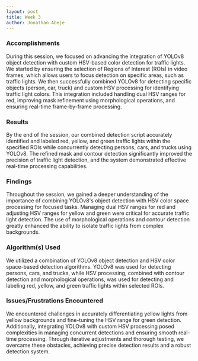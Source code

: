 ```yaml
---
layout: post
title: Week 3
author: Jonathan Abeje
---
```


### Accomplishments

During this session, we focused on advancing the integration of YOLOv8 object detection with custom HSV-based color detection for traffic lights. We started by ensuring the selection of Regions of Interest (ROIs) in video frames, which allows users to focus detection on specific areas, such as traffic lights. We then successfully combined YOLOv8 for detecting specific objects (person, car, truck) and custom HSV processing for identifying traffic light colors. This integration included handling dual HSV ranges for red, improving mask refinement using morphological operations, and ensuring real-time frame-by-frame processing.

### Results

By the end of the session, our combined detection script accurately identified and labeled red, yellow, and green traffic lights within the specified ROIs while concurrently detecting persons, cars, and trucks using YOLOv8. The refined mask and contour detection significantly improved the precision of traffic light detection, and the system demonstrated effective real-time processing capabilities.

### Findings

Throughout the session, we gained a deeper understanding of the importance of combining YOLOv8's object detection with HSV color space processing for focused tasks. Managing dual HSV ranges for red and adjusting HSV ranges for yellow and green were critical for accurate traffic light detection. The use of morphological operations and contour detection greatly enhanced the ability to isolate traffic lights from complex backgrounds.

### Algorithm(s) Used

We utilized a combination of YOLOv8 object detection and HSV color space-based detection algorithms. YOLOv8 was used for detecting persons, cars, and trucks, while HSV processing, combined with contour detection and morphological operations, was used for detecting and labeling red, yellow, and green traffic lights within selected ROIs.

### Issues/Frustrations Encountered

We encountered challenges in accurately differentiating yellow lights from yellow backgrounds and fine-tuning the HSV range for green detection. Additionally, integrating YOLOv8 with custom HSV processing posed complexities in managing concurrent detections and ensuring smooth real-time processing. Through iterative adjustments and thorough testing, we overcame these obstacles, achieving precise detection results and a robust detection system.


